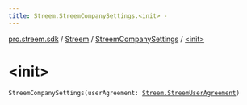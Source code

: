 ```yaml
---
title: Streem.StreemCompanySettings.<init> - 
---
```


[pro.streem.sdk](../../index.html) / [Streem](../index.html) / [StreemCompanySettings](index.html) / [&lt;init&gt;](./-init-.html)

# &lt;init&gt;

`StreemCompanySettings(userAgreement: `[`Streem.StreemUserAgreement`](../-streem-user-agreement/index.html)`)`
